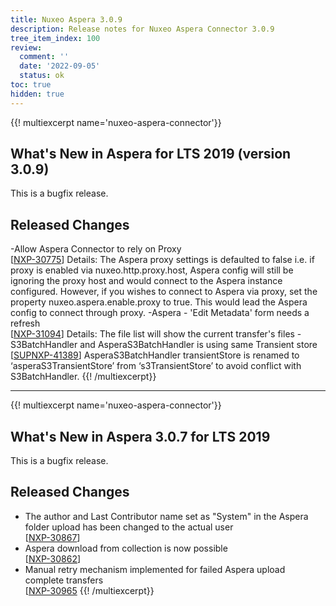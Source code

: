 ```yaml
---
title: Nuxeo Aspera 3.0.9
description: Release notes for Nuxeo Aspera Connector 3.0.9
tree_item_index: 100
review:
  comment: ''
  date: '2022-09-05'
  status: ok
toc: true
hidden: true
---
```


{{! multiexcerpt name='nuxeo-aspera-connector'}}
## What's New in Aspera for LTS 2019 (version 3.0.9)

This is a bugfix release.

## Released Changes


-Allow Aspera Connector to rely on Proxy<br/>[[NXP-30775](https://jira.nuxeo.com/browse/NXP-30775)]
Details: 
The Aspera proxy settings is defaulted to false i.e. if proxy is enabled via nuxeo.http.proxy.host,  Aspera config will still be ignoring the proxy host and would connect to the Aspera instance configured. 
However, if you wishes to connect to Aspera via proxy, set the property nuxeo.aspera.enable.proxy to true. This would lead the Aspera config to connect through proxy. 
-Aspera - 'Edit Metadata' form needs a refresh<br/>[[NXP-31094](https://jira.nuxeo.com/browse/NXP-31094)]
Details: 
The file list will show the current transfer's files
-S3BatchHandler and AsperaS3BatchHandler is using same Transient store<br/>[[SUPNXP-41389](https://jira.nuxeo.com/browse/SUPNXP-41389)]
AsperaS3BatchHandler transientStore is renamed to ‘asperaS3TransientStore’ from ‘s3TransientStore’ to avoid conflict with S3BatchHandler. 
{{! /multiexcerpt}}

---
{{! multiexcerpt name='nuxeo-aspera-connector'}}
## What's New in Aspera 3.0.7 for LTS 2019

This is a bugfix release.

## Released Changes

- The author and Last Contributor name set as "System" in the Aspera folder upload has been changed to the actual user<br/>[[NXP-30867](https://jira.nuxeo.com/browse/NXP-30867)]
- Aspera download from collection is now possible<br/>[[NXP-30862](https://jira.nuxeo.com/browse/NXP-30862)]
- Manual retry mechanism implemented for failed Aspera upload complete transfers<br/>[[NXP-30965](https://jira.nuxeo.com/browse/NXP-30965)
{{! /multiexcerpt}}
